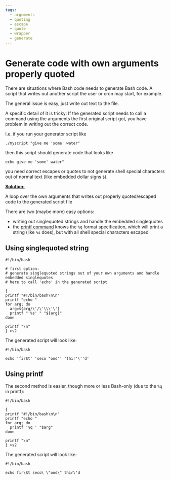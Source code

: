 ```yaml
---
tags:
  - arguments
  - quoting
  - escape
  - quote
  - wrapper
  - generate
---
```


# Generate code with own arguments properly quoted

There are situations where Bash code needs to generate Bash code. A
script that writes out another script the user or cron may start, for
example.

The general issue is easy, just write out text to the file.

A specific detail of it is tricky: If the generated script needs to call
a command using the arguments the first original script got, you have
problem in writing out the correct code.

I.e. if you run your generator script like

    ./myscript "give me 'some' water"

then this script should generate code that looks like

    echo give me 'some' water"

you need correct escapes or quotes to not generate shell special
characters out of normal text (like embedded dollar signs `$`).

**<u>Solution:</u>**

A loop over the own arguments that writes out properly quoted/escaped
code to the generated script file

There are two (maybe more) easy options:

-   writing out singlequoted strings and handle the embedded
    singlequotes
-   the [printf command](../commands/builtin/printf.md) knows the `%q` format
    specification, which will print a string (like `%s` does), but with
    all shell special characters escaped

## Using singlequoted string

    #!/bin/bash

    # first option:
    # generate singlequoted strings out of your own arguments and handle embedded singlequotes
    # here to call 'echo' in the generated script

    {
    printf "#!/bin/bash\n\n"
    printf "echo "
    for arg; do
      arg=${arg/\'/\'\\\'\'}
      printf "'%s' " "${arg}"
    done

    printf "\n"
    } >s2

The generated script will look like:

    #!/bin/bash

    echo 'fir$t' 'seco "ond"' 'thir'\''d'

## Using printf

The second method is easier, though more or less Bash-only (due to the
`%q` in printf):

    #!/bin/bash

    {
    printf "#!/bin/bash\n\n"
    printf "echo "
    for arg; do
      printf '%q ' "$arg"
    done

    printf "\n"
    } >s2

The generated script will look like:

    #!/bin/bash

    echo fir\$t seco\ \"ond\" thir\'d

